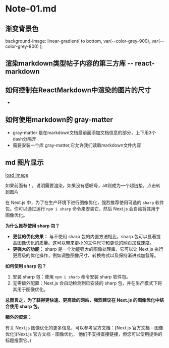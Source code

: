 # Note-01.md

## 渐变背景色

background-image: linear-gradient(
      to bottom,
      var(--color-grey-900),
      var(--color-grey-800)
);

## 渲染markdown类型帖子内容的第三方库 -- react-markdown

## 如何控制在ReactMarkdown中渲染的图片的尺寸

- 

## 如何使用markdown的 gray-matter
- gray-matter 是在markdown文档最前面添加文档信息的部分，上下用3个dash分隔开
- 需要安装一个库 gray-matter,它允许我们读取markdown文件内容

## md 图片显示
[load image](/images/posts/getting-started-with-nextjs2/nextjs-file-based-routing.png)

如果前面有！，说明需要渲染，如果没有感叹号，alt则成为一个超链接，点击转到图片


在 Next.js 中，为了在生产环境下进行图像优化，强烈推荐使用可选的 `sharp` 软件包。你可以通过运行 `npm i sharp` 命令来安装它，然后 Next.js 会自动将其用于图像优化。

**为什么推荐使用 sharp 包？**

* **更佳的优化效果：** 与不使用 sharp 包的内置方法相比，sharp 包可以显著提高图像优化的质量。这可以带来更小的文件尺寸和更快的网页加载速度。
* **更强大的功能：** sharp 是一个功能强大的图像处理库，它可以让 Next.js 执行更高级的优化操作，例如调整图像尺寸、转换格式以及保持渐进式加载等。

**如何使用 sharp 包？**

1. 安装 sharp 包：使用 `npm i sharp` 命令安装 sharp 软件包。
2. 无需额外配置：Next.js 会自动检测到已安装的 sharp 包，并在生产模式下将其用于图像优化。

**总而言之，为了获得更快速、更高效的网站，强烈建议在 Next.js 的图像优化中结合使用 sharp 包。**

**额外的资源：**

有关 Next.js 图像优化的更多信息，可以参考官方文档：[Next.js 官方文档 - 图像优化](Next.js 官方文档 - 图像优化， 他们不支持直接链接，但您可以使用提供的标题搜索它。)